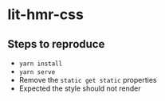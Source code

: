 # lit-hmr-css

## Steps to reproduce
- `yarn install`
- `yarn serve`
- Remove the `static get static` properties 
- Expected the style should not render